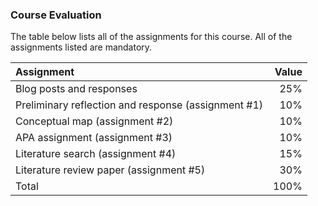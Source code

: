 ### Course Evaluation

The table below lists all of the assignments for this course.  All of the assignments listed are mandatory.

| Assignment | Value |
| :--- | ---: |
| Blog posts and responses | 25% |
| Preliminary reflection and response \(assignment \#1\) | 10% |
| Conceptual map \(assignment \#2\) | 10% |
| APA assignment \(assignment \#3\) | 10% |
| Literature search \(assignment \#4\) | 15% |
| Literature review paper \(assignment \#5\) | 30% |
| Total | 100% |




